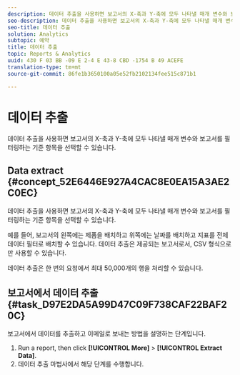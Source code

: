 ```yaml
---
description: 데이터 추출을 사용하면 보고서의 X-축과 Y-축에 모두 나타낼 매개 변수와 보고서를 필터링하는 기준 항목을 선택할 수 있습니다.
seo-description: 데이터 추출을 사용하면 보고서의 X-축과 Y-축에 모두 나타낼 매개 변수와 보고서를 필터링하는 기준 항목을 선택할 수 있습니다.
seo-title: 데이터 추출
solution: Analytics
subtopic: 예약
title: 데이터 추출
topic: Reports & Analytics
uuid: 430 F 03 BB -09 E 2-4 E 43-8 CBD -1754 B 49 ACEFE
translation-type: tm+mt
source-git-commit: 86fe1b3650100a05e52fb2102134fee515c871b1

---
```



# 데이터 추출

데이터 추출을 사용하면 보고서의 X-축과 Y-축에 모두 나타낼 매개 변수와 보고서를 필터링하는 기준 항목을 선택할 수 있습니다.

## Data extract {#concept_52E6446E927A4CAC8E0EA15A3AE2C0EC}

데이터 추출을 사용하면 보고서의 X-축과 Y-축에 모두 나타낼 매개 변수와 보고서를 필터링하는 기준 항목을 선택할 수 있습니다.

<!-- 

t_data_extract.xml

 -->

예를 들어, 보고서의 왼쪽에는 제품을 배치하고 위쪽에는 날짜를 배치하고 지표를 전체 데이터 필터로 배치할 수 있습니다. 데이터 추출은 제공되는 보고서로서, CSV 형식으로만 사용할 수 있습니다.

데이터 추출은 한 번의 요청에서 최대 50,000개의 행을 처리할 수 있습니다.

## 보고서에서 데이터 추출 {#task_D97E2DA5A99D47C09F738CAF22BAF20C}

보고서에서 데이터를 추출하고 이메일로 보내는 방법을 설명하는 단계입니다.

1. Run a report, then click **[!UICONTROL More]** &gt; **[!UICONTROL Extract Data]**.
1. 데이터 추출 마법사에서 해당 단계를 수행합니다.
